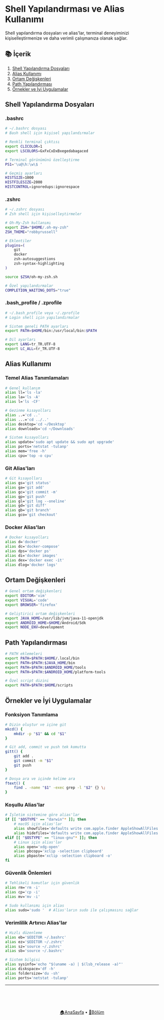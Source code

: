 # Shell Yapılandırması ve Alias Kullanımı

Shell yapılandırma dosyaları ve alias'lar, terminal deneyiminizi kişiselleştirmenize ve daha verimli çalışmanıza olanak sağlar.

## 📚 İçerik

1. [Shell Yapılandırma Dosyaları](#shell-yapılandırma-dosyaları)
2. [Alias Kullanımı](#alias-kullanımı)
3. [Ortam Değişkenleri](#ortam-değişkenleri)
4. [Path Yapılandırması](#path-yapılandırması)
5. [Örnekler ve İyi Uygulamalar](#örnekler-ve-i̇yi-uygulamalar)

## Shell Yapılandırma Dosyaları

### .bashrc

```bash
# ~/.bashrc dosyası
# Bash shell için kişisel yapılandırmalar

# Renkli terminal çıktısı
export CLICOLOR=1
export LSCOLORS=GxFxCxDxBxegedabagaced

# Terminal görünümünü özelleştirme
PS1='\u@\h:\w\$ '

# Geçmiş ayarları
HISTSIZE=1000
HISTFILESIZE=2000
HISTCONTROL=ignoredups:ignorespace
```

### .zshrc

```bash
# ~/.zshrc dosyası
# Zsh shell için kişiselleştirmeler

# Oh-My-Zsh kullanımı
export ZSH="$HOME/.oh-my-zsh"
ZSH_THEME="robbyrussell"

# Eklentiler
plugins=(
    git
    docker
    zsh-autosuggestions
    zsh-syntax-highlighting
)

source $ZSH/oh-my-zsh.sh

# Özel yapılandırmalar
COMPLETION_WAITING_DOTS="true"
```

### .bash_profile / .zprofile

```bash
# ~/.bash_profile veya ~/.zprofile
# Login shell için yapılandırmalar

# Sistem geneli PATH ayarları
export PATH=$HOME/bin:/usr/local/bin:$PATH

# Dil ayarları
export LANG=tr_TR.UTF-8
export LC_ALL=tr_TR.UTF-8
```

## Alias Kullanımı

### Temel Alias Tanımlamaları

```bash
# Genel kullanım
alias ll='ls -la'
alias la='ls -A'
alias l='ls -CF'

# Gezinme kısayolları
alias ..='cd ..'
alias ...='cd ../..'
alias desktop='cd ~/Desktop'
alias downloads='cd ~/Downloads'

# Sistem kısayolları
alias update='sudo apt update && sudo apt upgrade'
alias ports='netstat -tulanp'
alias mem='free -h'
alias cpu='top -o cpu'
```

### Git Alias'ları

```bash
# Git kısayolları
alias gs='git status'
alias ga='git add'
alias gc='git commit -m'
alias gp='git push'
alias gl='git log --oneline'
alias gd='git diff'
alias gb='git branch'
alias gco='git checkout'
```

### Docker Alias'ları

```bash
# Docker kısayolları
alias d='docker'
alias dc='docker-compose'
alias dps='docker ps'
alias di='docker images'
alias dex='docker exec -it'
alias dlog='docker logs'
```

## Ortam Değişkenleri

```bash
# Genel ortam değişkenleri
export EDITOR='vim'
export VISUAL='code'
export BROWSER='firefox'

# Geliştirici ortam değişkenleri
export JAVA_HOME=/usr/lib/jvm/java-11-openjdk
export ANDROID_HOME=$HOME/Android/Sdk
export NODE_ENV=development
```

## Path Yapılandırması

```bash
# PATH eklemeleri
export PATH=$PATH:$HOME/.local/bin
export PATH=$PATH:$JAVA_HOME/bin
export PATH=$PATH:$ANDROID_HOME/tools
export PATH=$PATH:$ANDROID_HOME/platform-tools

# Özel script dizini
export PATH=$PATH:$HOME/scripts
```

## Örnekler ve İyi Uygulamalar

### Fonksiyon Tanımlama

```bash
# Dizin oluştur ve içine git
mkcd() {
    mkdir -p "$1" && cd "$1"
}

# Git add, commit ve push tek komutta
gitt() {
    git add .
    git commit -m "$1"
    git push
}

# Dosya ara ve içinde kelime ara
ftext() {
    find . -name "$1" -exec grep -l "$2" {} \;
}
```

### Koşullu Alias'lar

```bash
# İşletim sistemine göre alias'lar
if [[ "$OSTYPE" == "darwin"* ]]; then
    # macOS için alias'lar
    alias showfiles='defaults write com.apple.finder AppleShowAllFiles YES'
    alias hidefiles='defaults write com.apple.finder AppleShowAllFiles NO'
elif [[ "$OSTYPE" == "linux-gnu"* ]]; then
    # Linux için alias'lar
    alias open='xdg-open'
    alias pbcopy='xclip -selection clipboard'
    alias pbpaste='xclip -selection clipboard -o'
fi
```

### Güvenlik Önlemleri

```bash
# Tehlikeli komutlar için güvenlik
alias rm='rm -i'
alias cp='cp -i'
alias mv='mv -i'

# Sudo kullanımı için alias
alias sudo='sudo '  # Alias'ların sudo ile çalışmasını sağlar
```

### Verimlilik Artırıcı Alias'lar

```bash
# Hızlı düzenleme
alias eb='$EDITOR ~/.bashrc'
alias ez='$EDITOR ~/.zshrc'
alias sz='source ~/.zshrc'
alias sb='source ~/.bashrc'

# Sistem bilgisi
alias sysinfo='echo "$(uname -a) | $(lsb_release -a)"'
alias diskspace='df -h'
alias foldersize='du -sh'
alias ports='netstat -tulanp'
```

------   
<br>
<br>
<br>
<div align="center">

[🏠AnaSayfa](../README.md) • [📑Bölüm](README.md) 

</div>